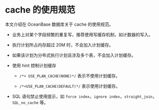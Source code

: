 # cache 的使用规范

本文介绍在 OceanBase 数据库关于 cache 的使用规范。

* 业务上对某个字段频繁的重复写，推荐使用写缓存机制，如计数器的写入。

* 执行计划所占内存超过 20M 时，不会加入计划缓存。

* 如果该计划为分布式执行计划且涉及多个表，不会加入计划缓存。

* 使用 hint 控制计划缓存

  * `/*+ USE_PLAN_CACHE(NONE)*/` 表示不使用计划缓存。

  * `/*+USE_PLAN_CACHE(DEFAULT)*/` 表示使用计划缓存。

* SQL 语句禁止使用提示，如 `force index`，`ignore index`，`straight_join`，`SQL_no_cache` 等。
